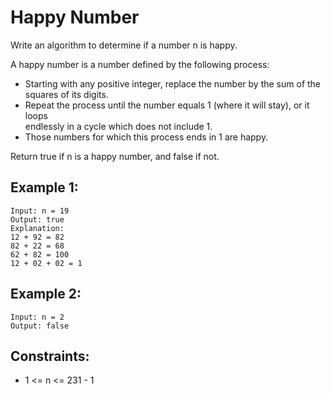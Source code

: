 # Happy Number
Write an algorithm to determine if a number n is happy.

A happy number is a number defined by the following process:

* Starting with any positive integer, replace the number by the sum of the  
    squares of its digits.
* Repeat the process until the number equals 1 (where it will stay), or it loops  
    endlessly in a cycle which does not include 1.
* Those numbers for which this process ends in 1 are happy.

Return true if n is a happy number, and false if not.

## Example 1:

    Input: n = 19
    Output: true
    Explanation:
    12 + 92 = 82
    82 + 22 = 68
    62 + 82 = 100
    12 + 02 + 02 = 1

## Example 2:

    Input: n = 2
    Output: false

## Constraints:

* 1 <= n <= 231 - 1

